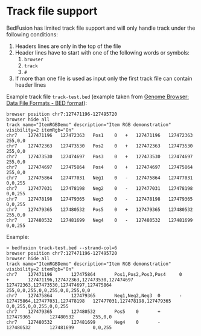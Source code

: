 # Track file support

BedFusion has limited track file support and will only handle track under the following conditions:

1. Headers lines are only in the top of the file
1. Header lines have to start with one of the following words or symbols:
    1. `browser`
    1. `track`
    1. `#`
1. If more than one file is used as input only the first track file can contain header lines

Example track file `track-test.bed` (example taken from [Genome Browser: Data File Formats - BED format](https://genome.ucsc.edu/FAQ/FAQformat.html#format1)):

``` text
browser position chr7:127471196-127495720
browser hide all
track name="ItemRGBDemo" description="Item RGB demonstration" visibility=2 itemRgb="On"
chr7	127471196	127472363	Pos1	0	+	127471196	127472363	255,0,0
chr7	127472363	127473530	Pos2	0	+	127472363	127473530	255,0,0
chr7	127473530	127474697	Pos3	0	+	127473530	127474697	255,0,0
chr7	127474697	127475864	Pos4	0	+	127474697	127475864	255,0,0
chr7	127475864	127477031	Neg1	0	-	127475864	127477031	0,0,255
chr7	127477031	127478198	Neg2	0	-	127477031	127478198	0,0,255
chr7	127478198	127479365	Neg3	0	-	127478198	127479365	0,0,255
chr7	127479365	127480532	Pos5	0	+	127479365	127480532	255,0,0
chr7	127480532	127481699	Neg4	0	-	127480532	127481699	0,0,255
```

Example:

``` shell
> bedfusion track-test.bed --strand-col=6
browser position chr7:127471196-127495720
browser hide all
track name="ItemRGBDemo" description="Item RGB demonstration" visibility=2 itemRgb="On"
chr7    127471196       127475864       Pos1,Pos2,Pos3,Pos4     0       +       127471196,127472363,127473530,127474697 127472363,127473530,127474697,127475864 255,0,0,255,0,0,255,0,0,255,0,0
chr7    127475864       127479365       Neg1,Neg2,Neg3  0       -       127475864,127477031,127478198   127477031,127478198,127479365   0,0,255,0,0,255,0,0,255
chr7    127479365       127480532       Pos5    0       +       127479365       127480532       255,0,0
chr7    127480532       127481699       Neg4    0       -       127480532       127481699       0,0,255
```
